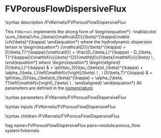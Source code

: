 # FVPorousFlowDispersiveFlux

!syntax description /FVKernels/FVPorousFlowDispersiveFlux

This `FVKernel` implements the strong form of
\begin{equation*}
  -\nabla\cdot \sum_{\beta}\rho_{\beta}{\mathcal{D}}_{\beta}^{\kappa}\nabla \chi_{\beta}^{\kappa}
\end{equation*}
where the hydrodynamic dispersion tensor is
\begin{equation*}
{\mathcal{D}}_{\beta}^{\kappa} = D_{\beta,T}^{\kappa}{\mathcal{I}} +
\frac{D_{\beta,L}^{\kappa} - D_{\beta,
    T}^{\kappa}}{\mathbf{v}_{\beta}^{2}}\mathbf{v}_{\beta}\mathbf{v}_{\beta}
\ ,
\end{equation*}
where
\begin{equation*}
\begin{aligned}
D_{\beta,L}^{\kappa} & = \phi\tau_{0}\tau_{\beta}d_{\beta}^{\kappa} + \alpha_{\beta, L}\left|\mathbf{v}\right|_{\beta} \ , \\
D_{\beta,T}^{\kappa} & = \phi\tau_{0}\tau_{\beta}d_{\beta}^{\kappa} + \alpha_{\beta, T}\left|\mathbf{v}\right|_{\beta} \ .
\end{aligned}
\end{equation*}
All parameters are defined in the [nomenclature](/nomenclature.md).

!syntax parameters /FVKernels/FVPorousFlowDispersiveFlux

!syntax inputs /FVKernels/FVPorousFlowDispersiveFlux

!syntax children /FVKernels/FVPorousFlowDispersiveFlux

!tag name=FVPorousFlowDispersiveFlux pairs=module:porous_flow system:fvkernels
